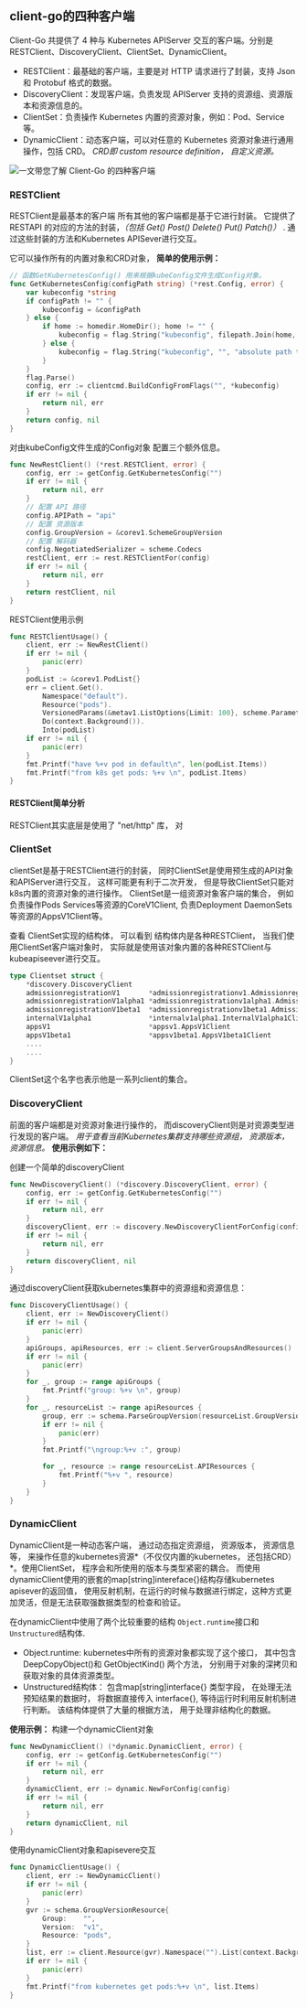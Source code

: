 ## client-go的四种客户端

Client-Go 共提供了 4 种与 Kubernetes APIServer 交互的客户端。分别是 RESTClient、DiscoveryClient、ClientSet、DynamicClient。

- RESTClient：最基础的客户端，主要是对 HTTP 请求进行了封装，支持 Json 和 Protobuf 格式的数据。
- DiscoveryClient：发现客户端，负责发现 APIServer 支持的资源组、资源版本和资源信息的。
- ClientSet：负责操作 Kubernetes 内置的资源对象，例如：Pod、Service等。
- DynamicClient：动态客户端，可以对任意的 Kubernetes 资源对象进行通用操作，包括 CRD。 *CRD即 custom resource definition， 自定义资源。*

![一文带您了解 Client-Go 的四种客户端](client客户端.assets/1656235939-image.png)

### RESTClient

RESTClient是最基本的客户端 所有其他的客户端都是基于它进行封装。 它提供了RESTAPI 的对应的方法的封装，*（包括 Get() Post() Delete() Put() Patch()）* . 通过这些封装的方法和Kubernetes APISever进行交互。

它可以操作所有的内置对象和CRD对象， **简单的使用示例：**

```go
// 函数GetKubernetesConfig() 用来根据kubeConfig文件生成Config对象。
func GetKubernetesConfig(configPath string) (*rest.Config, error) {
	var kubeconfig *string
	if configPath != "" {
		kubeconfig = &configPath
	} else {
		if home := homedir.HomeDir(); home != "" {
			kubeconfig = flag.String("kubeconfig", filepath.Join(home, ".kube", "config"), "(optional) absolute path to the kubeconfig file")
		} else {
			kubeconfig = flag.String("kubeconfig", "", "absolute path to the kubeconfig file")
		}
	}
	flag.Parse()
	config, err := clientcmd.BuildConfigFromFlags("", *kubeconfig)
	if err != nil {
		return nil, err
	}
	return config, nil
}
```

对由kubeConfig文件生成的Config对象 配置三个额外信息。

```go
func NewRestClient() (*rest.RESTClient, error) {
	config, err := getConfig.GetKubernetesConfig("")
	if err != nil {
		return nil, err
	}
	// 配置 API 路径
	config.APIPath = "api"
	// 配置 资源版本
	config.GroupVersion = &corev1.SchemeGroupVersion
	// 配置 解码器
	config.NegotiatedSerializer = scheme.Codecs
	restClient, err := rest.RESTClientFor(config)
	if err != nil {
		return nil, err
	}
	return restClient, nil
}
```

RESTClient使用示例

```go
func RESTClientUsage() {
	client, err := NewRestClient()
	if err != nil {
		panic(err)
	}
	podList := &corev1.PodList{}
	err = client.Get().
		Namespace("default").
		Resource("pods").
		VersionedParams(&metav1.ListOptions{Limit: 100}, scheme.ParameterCodec).
		Do(context.Background()).
		Into(podList)
	if err != nil {
		panic(err)
	}
	fmt.Printf("have %+v pod in default\n", len(podList.Items))
	fmt.Printf("from k8s get pods: %+v \n", podList.Items)
}
```

#### RESTClient简单分析

RESTClient其实底层是使用了 "net/http" 库， 对



### ClientSet

clientSet是基于RESTClient进行的封装， 同时ClientSet是使用预生成的API对象和APIServer进行交互， 这样可能更有利于二次开发， 但是导致ClientSet只能对k8s内置的资源对象的进行操作。 ClientSet是一组资源对象客户端的集合， 例如负责操作Pods Services等资源的CoreV1Client, 负责Deployment DaemonSets等资源的AppsV1Client等。 

查看 ClientSet实现的结构体， 可以看到 结构体内是各种RESTClient， 当我们使用ClientSet客户端对象时， 实际就是使用该对象内置的各种RESTClient与kubeapiseever进行交互。

```go
type Clientset struct {
	*discovery.DiscoveryClient
	admissionregistrationV1       *admissionregistrationv1.AdmissionregistrationV1Client
	admissionregistrationV1alpha1 *admissionregistrationv1alpha1.AdmissionregistrationV1alpha1Client
	admissionregistrationV1beta1  *admissionregistrationv1beta1.AdmissionregistrationV1beta1Client
	internalV1alpha1              *internalv1alpha1.InternalV1alpha1Client
	appsV1                        *appsv1.AppsV1Client
	appsV1beta1                   *appsv1beta1.AppsV1beta1Client
    ....
    ....
}
```



ClientSet这个名字也表示他是一系列client的集合。

### DiscoveryClient

前面的客户端都是对资源对象进行操作的， 而discoveryClient则是对资源类型进行发现的客户端。 *用于查看当前Kubernetes集群支持哪些资源组， 资源版本， 资源信息。* **使用示例如下：**

创建一个简单的discoveryClient

```go
func NewDiscoveryClient() (*discovery.DiscoveryClient, error) {
	config, err := getConfig.GetKubernetesConfig("")
	if err != nil {
		return nil, err
	}
	discoveryClient, err := discovery.NewDiscoveryClientForConfig(config)
	if err != nil {
		return nil, err
	}
	return discoveryClient, nil
}
```

通过discoveryClient获取kubernetes集群中的资源组和资源信息：

```go
func DiscoveryClientUsage() {
	client, err := NewDiscoveryClient()
	if err != nil {
		panic(err)
	}
	apiGroups, apiResources, err := client.ServerGroupsAndResources()
	if err != nil {
		panic(err)
	}
	for _, group := range apiGroups {
		fmt.Printf("group: %+v \n", group)
	}
	for _, resourceList := range apiResources {
		group, err := schema.ParseGroupVersion(resourceList.GroupVersion)
		if err != nil {
			panic(err)
		}
		fmt.Printf("\ngroup:%+v :", group)

		for _, resource := range resourceList.APIResources {
			fmt.Printf("%+v ", resource)
		}
	}
}
```



### DynamicClient

DynamicClient是一种动态客户端， 通过动态指定资源组， 资源版本， 资源信息等， 来操作任意的kubernetes资源*（不仅仅内置的kubernetes， 还包括CRD）*。使用ClientSet， 程序会和所使用的版本与类型紧密的耦合。 而使用dynamicClient使用的嵌套的map\[string\]intereface{}结构存储kubernetes apisever的返回值， 使用反射机制，在运行的时候与数据进行绑定，这种方式更加灵活，但是无法获取强数据类型的检查和验证。

在dynamicClient中使用了两个比较重要的结构 `Object.runtime`接口和 `Unstructured`结构体.

- Object.runtime: kubernetes中所有的资源对象都实现了这个接口， 其中包含 DeepCopyObject()和 GetObjectKind() 两个方法， 分别用于对象的深拷贝和获取对象的具体资源类型。
- Unstructured结构体： 包含map[string]interface{} 类型字段， 在处理无法预知结果的数据时， 将数据直接传入 interface{}, 等待运行时利用反射机制进行判断。 该结构体提供了大量的根据方法， 用于处理非结构化的数据。

**使用示例：**  构建一个dynamicClient对象

```go
func NewDynamicClient() (*dynamic.DynamicClient, error) {
	config, err := getConfig.GetKubernetesConfig("")
	if err != nil {
		return nil, err
	}
	dynamicClient, err := dynamic.NewForConfig(config)
	if err != nil {
		return nil, err
	}
	return dynamicClient, nil
}
```

使用dynamicClient对象和apisevere交互

```go
func DynamicClientUsage() {
	client, err := NewDynamicClient()
	if err != nil {
		panic(err)
	}
	gvr := schema.GroupVersionResource{
		Group:    "",
		Version:  "v1",
		Resource: "pods",
	}
	list, err := client.Resource(gvr).Namespace("").List(context.Background(), metav1.ListOptions{})
	if err != nil {
		panic(err)
	}
	fmt.Printf("from kubernetes get pods:%+v \n", list.Items)
}
```

